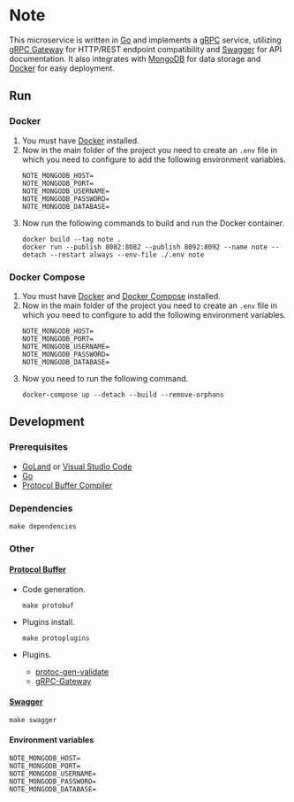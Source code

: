 # Note

This microservice is written in [Go](https://github.com/golang/go) and implements a [gRPC](https://grpc.io) service,
utilizing [gRPC Gateway](https://github.com/grpc-ecosystem/grpc-gateway) for HTTP/REST endpoint compatibility
and [Swagger](https://swagger.io/) for API documentation. It also integrates with [MongoDB](https://www.mongodb.com)
for data storage and [Docker](https://www.docker.com) for easy deployment.

## Run

### Docker

1. You must have [Docker](https://docs.docker.com/engine/install) installed.
2. Now in the main folder of the project you need to create an `.env` file in which you need to configure to add the
   following environment variables.
   ```
   NOTE_MONGODB_HOST=
   NOTE_MONGODB_PORT=
   NOTE_MONGODB_USERNAME=
   NOTE_MONGODB_PASSWORD=
   NOTE_MONGODB_DATABASE=
   ```
3. Now run the following commands to build and run the Docker container.
   ```
   docker build --tag note .
   docker run --publish 8082:8082 --publish 8092:8092 --name note --detach --restart always --env-file ./.env note
   ```

### Docker Compose

1. You must have [Docker](https://docs.docker.com/engine/install)
   and [Docker Compose](https://docs.docker.com/compose/install) installed.
2. Now in the main folder of the project you need to create an `.env` file in which you need to configure to add the
   following environment variables.
   ```
   NOTE_MONGODB_HOST=
   NOTE_MONGODB_PORT=
   NOTE_MONGODB_USERNAME=
   NOTE_MONGODB_PASSWORD=
   NOTE_MONGODB_DATABASE=
   ```
3. Now you need to run the following command.
   ```
   docker-compose up --detach --build --remove-orphans
   ```

## Development

### Prerequisites

* [GoLand](https://www.jetbrains.com/go) or [Visual Studio Code](https://code.visualstudio.com)
* [Go](https://go.dev/dl)
* [Protocol Buffer Compiler](https://grpc.io/docs/protoc-installation)

### Dependencies

```
make dependencies
```

### Other

#### [Protocol Buffer](https://grpc.io/docs/languages/go/quickstart/)

- Code generation.
    ```
    make protobuf
    ```

- Plugins install.
    ```
    make protoplugins
    ```

- Plugins.
    - [protoc-gen-validate](https://github.com/bufbuild/protoc-gen-validate)
    - [gRPC-Gateway](https://github.com/grpc-ecosystem/grpc-gateway)

#### [Swagger](https://swagger.io)

```
make swagger
```

#### Environment variables

```
NOTE_MONGODB_HOST=
NOTE_MONGODB_PORT=
NOTE_MONGODB_USERNAME=
NOTE_MONGODB_PASSWORD=
NOTE_MONGODB_DATABASE=
```
